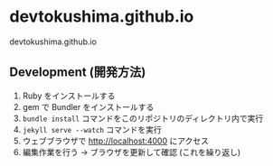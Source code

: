 devtokushima.github.io
======================

devtokushima.github.io

## Development (開発方法)

1. Ruby をインストールする
2. gem で Bundler をインストールする
3. `bundle install` コマンドをこのリポジトリのディレクトリ内で実行
4. `jekyll serve --watch` コマンドを実行
5. ウェブブラウザで [http://localhost:4000](http://localhost:4000) にアクセス
6. 編集作業を行う -> ブラウザを更新して確認 (これを繰り返し)
